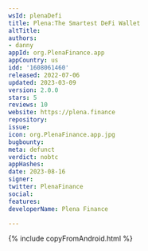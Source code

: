 ```yaml
---
wsId: plenaDefi
title: Plena:The Smartest DeFi Wallet
altTitle: 
authors:
- danny
appId: org.PlenaFinance.app
appCountry: us
idd: '1608061460'
released: 2022-07-06
updated: 2023-03-09
version: 2.0.0
stars: 5
reviews: 10
website: https://plena.finance
repository: 
issue: 
icon: org.PlenaFinance.app.jpg
bugbounty: 
meta: defunct
verdict: nobtc
appHashes: 
date: 2023-08-16
signer: 
twitter: PlenaFinance
social: 
features: 
developerName: Plena Finance

---
```


{% include copyFromAndroid.html %}
